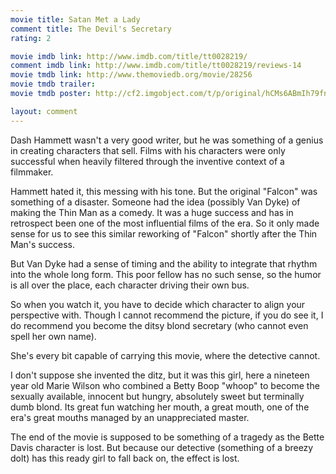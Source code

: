 ```yaml
---
movie title: Satan Met a Lady
comment title: The Devil's Secretary
rating: 2

movie imdb link: http://www.imdb.com/title/tt0028219/
comment imdb link: http://www.imdb.com/title/tt0028219/reviews-14
movie tmdb link: http://www.themoviedb.org/movie/28256
movie tmdb trailer: 
movie tmdb poster: http://cf2.imgobject.com/t/p/original/hCMs6ABmIh79fny1fhmFqlCjqUQ.jpg

layout: comment
---
```


Dash Hammett wasn't a very good writer, but he was something of a genius in creating characters that sell. Films with his characters were only successful when heavily filtered through the inventive context of a filmmaker.

Hammett hated it, this messing with his tone. But the original "Falcon" was something of a disaster. Someone had the idea (possibly Van Dyke) of making the Thin Man as a comedy. It was a huge success and has in retrospect been one of the most influential films of the era. So it only made sense for us to see this similar reworking of "Falcon" shortly after the Thin Man's success.

But Van Dyke had a sense of timing and the ability to integrate that rhythm into the whole long form. This poor fellow has no such sense, so the humor is all over the place, each character driving their own bus.

So when you watch it, you have to decide which character to align your perspective with. Though I cannot recommend the picture, if you do see it, I do recommend you become the ditsy blond secretary (who cannot even spell her own name).

She's every bit capable of carrying this movie, where the detective cannot.

I don't suppose she invented the ditz, but it was this girl, here a nineteen year old Marie Wilson who combined a Betty Boop "whoop" to become the sexually available, innocent but hungry, absolutely sweet but terminally dumb blond. Its great fun watching her mouth, a great mouth, one of the era's great mouths managed by an unappreciated master.

The end of the movie is supposed to be something of a tragedy as the Bette Davis character is lost. But because our detective (something of a breezy dolt) has this ready girl to fall back on, the effect is lost.